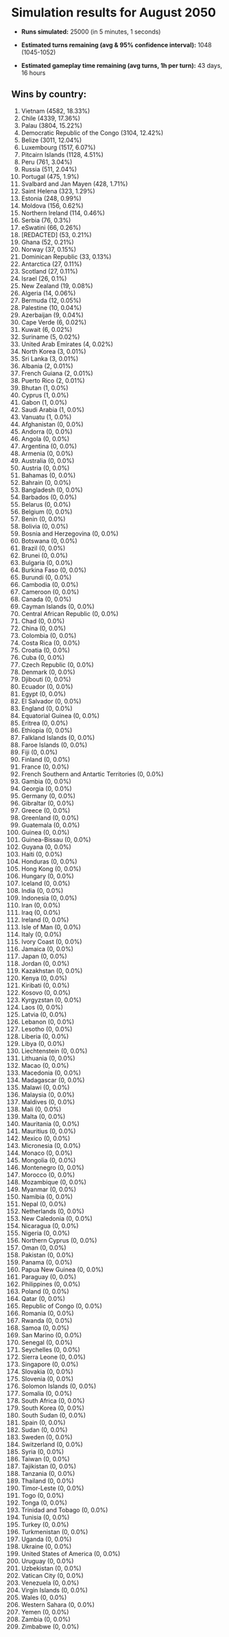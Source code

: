 # Simulation results for August 2050

* **Runs simulated:** 25000 (in 5 minutes, 1 seconds)

* **Estimated turns remaining (avg & 95% confidence interval):** 1048 (1045-1052)

* **Estimated gameplay time remaining (avg turns, 1h per turn):** 43 days, 16 hours

## Wins by country:
1. Vietnam (4582, 18.33%)
2. Chile (4339, 17.36%)
3. Palau (3804, 15.22%)
4. Democratic Republic of the Congo (3104, 12.42%)
5. Belize (3011, 12.04%)
6. Luxembourg (1517, 6.07%)
7. Pitcairn Islands (1128, 4.51%)
8. Peru (761, 3.04%)
9. Russia (511, 2.04%)
10. Portugal (475, 1.9%)
11. Svalbard and Jan Mayen (428, 1.71%)
12. Saint Helena (323, 1.29%)
13. Estonia (248, 0.99%)
14. Moldova (156, 0.62%)
15. Northern Ireland (114, 0.46%)
16. Serbia (76, 0.3%)
17. eSwatini (66, 0.26%)
18. [REDACTED] (53, 0.21%)
19. Ghana (52, 0.21%)
20. Norway (37, 0.15%)
21. Dominican Republic (33, 0.13%)
22. Antarctica (27, 0.11%)
23. Scotland (27, 0.11%)
24. Israel (26, 0.1%)
25. New Zealand (19, 0.08%)
26. Algeria (14, 0.06%)
27. Bermuda (12, 0.05%)
28. Palestine (10, 0.04%)
29. Azerbaijan (9, 0.04%)
30. Cape Verde (6, 0.02%)
31. Kuwait (6, 0.02%)
32. Suriname (5, 0.02%)
33. United Arab Emirates (4, 0.02%)
34. North Korea (3, 0.01%)
35. Sri Lanka (3, 0.01%)
36. Albania (2, 0.01%)
37. French Guiana (2, 0.01%)
38. Puerto Rico (2, 0.01%)
39. Bhutan (1, 0.0%)
40. Cyprus (1, 0.0%)
41. Gabon (1, 0.0%)
42. Saudi Arabia (1, 0.0%)
43. Vanuatu (1, 0.0%)
44. Afghanistan (0, 0.0%)
45. Andorra (0, 0.0%)
46. Angola (0, 0.0%)
47. Argentina (0, 0.0%)
48. Armenia (0, 0.0%)
49. Australia (0, 0.0%)
50. Austria (0, 0.0%)
51. Bahamas (0, 0.0%)
52. Bahrain (0, 0.0%)
53. Bangladesh (0, 0.0%)
54. Barbados (0, 0.0%)
55. Belarus (0, 0.0%)
56. Belgium (0, 0.0%)
57. Benin (0, 0.0%)
58. Bolivia (0, 0.0%)
59. Bosnia and Herzegovina (0, 0.0%)
60. Botswana (0, 0.0%)
61. Brazil (0, 0.0%)
62. Brunei (0, 0.0%)
63. Bulgaria (0, 0.0%)
64. Burkina Faso (0, 0.0%)
65. Burundi (0, 0.0%)
66. Cambodia (0, 0.0%)
67. Cameroon (0, 0.0%)
68. Canada (0, 0.0%)
69. Cayman Islands (0, 0.0%)
70. Central African Republic (0, 0.0%)
71. Chad (0, 0.0%)
72. China (0, 0.0%)
73. Colombia (0, 0.0%)
74. Costa Rica (0, 0.0%)
75. Croatia (0, 0.0%)
76. Cuba (0, 0.0%)
77. Czech Republic (0, 0.0%)
78. Denmark (0, 0.0%)
79. Djibouti (0, 0.0%)
80. Ecuador (0, 0.0%)
81. Egypt (0, 0.0%)
82. El Salvador (0, 0.0%)
83. England (0, 0.0%)
84. Equatorial Guinea (0, 0.0%)
85. Eritrea (0, 0.0%)
86. Ethiopia (0, 0.0%)
87. Falkland Islands (0, 0.0%)
88. Faroe Islands (0, 0.0%)
89. Fiji (0, 0.0%)
90. Finland (0, 0.0%)
91. France (0, 0.0%)
92. French Southern and Antartic Territories (0, 0.0%)
93. Gambia (0, 0.0%)
94. Georgia (0, 0.0%)
95. Germany (0, 0.0%)
96. Gibraltar (0, 0.0%)
97. Greece (0, 0.0%)
98. Greenland (0, 0.0%)
99. Guatemala (0, 0.0%)
100. Guinea (0, 0.0%)
101. Guinea-Bissau (0, 0.0%)
102. Guyana (0, 0.0%)
103. Haiti (0, 0.0%)
104. Honduras (0, 0.0%)
105. Hong Kong (0, 0.0%)
106. Hungary (0, 0.0%)
107. Iceland (0, 0.0%)
108. India (0, 0.0%)
109. Indonesia (0, 0.0%)
110. Iran (0, 0.0%)
111. Iraq (0, 0.0%)
112. Ireland (0, 0.0%)
113. Isle of Man (0, 0.0%)
114. Italy (0, 0.0%)
115. Ivory Coast (0, 0.0%)
116. Jamaica (0, 0.0%)
117. Japan (0, 0.0%)
118. Jordan (0, 0.0%)
119. Kazakhstan (0, 0.0%)
120. Kenya (0, 0.0%)
121. Kiribati (0, 0.0%)
122. Kosovo (0, 0.0%)
123. Kyrgyzstan (0, 0.0%)
124. Laos (0, 0.0%)
125. Latvia (0, 0.0%)
126. Lebanon (0, 0.0%)
127. Lesotho (0, 0.0%)
128. Liberia (0, 0.0%)
129. Libya (0, 0.0%)
130. Liechtenstein (0, 0.0%)
131. Lithuania (0, 0.0%)
132. Macao (0, 0.0%)
133. Macedonia (0, 0.0%)
134. Madagascar (0, 0.0%)
135. Malawi (0, 0.0%)
136. Malaysia (0, 0.0%)
137. Maldives (0, 0.0%)
138. Mali (0, 0.0%)
139. Malta (0, 0.0%)
140. Mauritania (0, 0.0%)
141. Mauritius (0, 0.0%)
142. Mexico (0, 0.0%)
143. Micronesia (0, 0.0%)
144. Monaco (0, 0.0%)
145. Mongolia (0, 0.0%)
146. Montenegro (0, 0.0%)
147. Morocco (0, 0.0%)
148. Mozambique (0, 0.0%)
149. Myanmar (0, 0.0%)
150. Namibia (0, 0.0%)
151. Nepal (0, 0.0%)
152. Netherlands (0, 0.0%)
153. New Caledonia (0, 0.0%)
154. Nicaragua (0, 0.0%)
155. Nigeria (0, 0.0%)
156. Northern Cyprus (0, 0.0%)
157. Oman (0, 0.0%)
158. Pakistan (0, 0.0%)
159. Panama (0, 0.0%)
160. Papua New Guinea (0, 0.0%)
161. Paraguay (0, 0.0%)
162. Philippines (0, 0.0%)
163. Poland (0, 0.0%)
164. Qatar (0, 0.0%)
165. Republic of Congo (0, 0.0%)
166. Romania (0, 0.0%)
167. Rwanda (0, 0.0%)
168. Samoa (0, 0.0%)
169. San Marino (0, 0.0%)
170. Senegal (0, 0.0%)
171. Seychelles (0, 0.0%)
172. Sierra Leone (0, 0.0%)
173. Singapore (0, 0.0%)
174. Slovakia (0, 0.0%)
175. Slovenia (0, 0.0%)
176. Solomon Islands (0, 0.0%)
177. Somalia (0, 0.0%)
178. South Africa (0, 0.0%)
179. South Korea (0, 0.0%)
180. South Sudan (0, 0.0%)
181. Spain (0, 0.0%)
182. Sudan (0, 0.0%)
183. Sweden (0, 0.0%)
184. Switzerland (0, 0.0%)
185. Syria (0, 0.0%)
186. Taiwan (0, 0.0%)
187. Tajikistan (0, 0.0%)
188. Tanzania (0, 0.0%)
189. Thailand (0, 0.0%)
190. Timor-Leste (0, 0.0%)
191. Togo (0, 0.0%)
192. Tonga (0, 0.0%)
193. Trinidad and Tobago (0, 0.0%)
194. Tunisia (0, 0.0%)
195. Turkey (0, 0.0%)
196. Turkmenistan (0, 0.0%)
197. Uganda (0, 0.0%)
198. Ukraine (0, 0.0%)
199. United States of America (0, 0.0%)
200. Uruguay (0, 0.0%)
201. Uzbekistan (0, 0.0%)
202. Vatican City (0, 0.0%)
203. Venezuela (0, 0.0%)
204. Virgin Islands (0, 0.0%)
205. Wales (0, 0.0%)
206. Western Sahara (0, 0.0%)
207. Yemen (0, 0.0%)
208. Zambia (0, 0.0%)
209. Zimbabwe (0, 0.0%)
